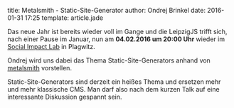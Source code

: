 title: Metalsmith - Static-Site-Generator
author: Ondrej Brinkel
date: 2016-01-31 17:25
template: article.jade

Das neue Jahr ist bereits wieder voll im Gange und die LeipzigJS trifft sich, nach einer Pause im Januar, nun am **04.02.2016 um 20:00 Uhr** wieder im [Social Impact Lab](/location/) in Plagwitz.

Ondrej wird uns dabei das Thema Static-Site-Generators anhand von [metalsmith](http://www.metalsmith.io/) vorstellen.

Static-Site-Generators sind derzeit ein heißes Thema und ersetzen mehr und mehr klassische CMS.
Man darf also nach dem kurzen Talk auf eine interessante Diskussion gespannt sein.
